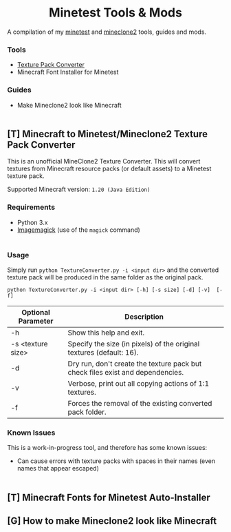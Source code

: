 <h1 align="center"> Minetest Tools & Mods </h1>

A compilation of my [minetest](https://github.com/minetest/minetest) and [mineclone2](https://git.minetest.land/MineClone2/MineClone2) tools, guides and mods.
### Tools
 - [Texture Pack Converter](#t-minecraft-to-minetestmineclone2-texture-pack-converter)
 - Minecraft Font Installer for Minetest
### Guides
 - Make Mineclone2 look like Minecraft
<br><br>

## [T] Minecraft to Minetest/Mineclone2 Texture Pack Converter
This is an unofficial MineClone2 Texture Converter. This will convert textures from Minecraft resource packs (or default assets) to a Minetest texture pack.

Supported Minecraft version: `1.20 (Java Edition)`
### Requirements
- Python 3.x
- [Imagemagick](https://imagemagick.org/script/download.php#windows) (use of the `magick` command)
<br><br>

### Usage
Simply run `python TextureConverter.py -i <input dir>` and the converted texture pack will be produced in the same folder as the original pack.

`python TextureConverter.py -i <input dir> [-h] [-s size] [-d] [-v]  [-f]`

|Optional Parameter|Description|
|--|--|
|-h|Show this help and exit.|
|-s \<texture size>|Specify the size (in pixels) of the original textures (default: 16).|
|-d|Dry run, don't create the texture pack but check files exist and dependencies.|
|-v|Verbose, print out all copying actions of 1:1 textures.|
|-f|Forces the removal of the existing converted pack folder.|

### Known Issues
This is a work-in-progress tool, and therefore has some known issues:
- Can cause errors with texture packs with spaces in their names (even names that appear escaped)
<br><br>

## [T] Minecraft Fonts for Minetest Auto-Installer

## [G] How to make Mineclone2 look like Minecraft